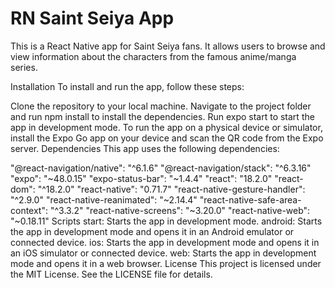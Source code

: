 # RN Saint Seiya App
This is a React Native app for Saint Seiya fans. It allows users to browse and view information about the characters from the famous anime/manga series.

Installation
To install and run the app, follow these steps:

Clone the repository to your local machine.
Navigate to the project folder and run npm install to install the dependencies.
Run expo start to start the app in development mode.
To run the app on a physical device or simulator, install the Expo Go app on your device and scan the QR code from the Expo server.
Dependencies
This app uses the following dependencies:

"@react-navigation/native": "^6.1.6"
"@react-navigation/stack": "^6.3.16"
"expo": "~48.0.15"
"expo-status-bar": "~1.4.4"
"react": "18.2.0"
"react-dom": "^18.2.0"
"react-native": "0.71.7"
"react-native-gesture-handler": "^2.9.0"
"react-native-reanimated": "~2.14.4"
"react-native-safe-area-context": "^3.3.2"
"react-native-screens": "~3.20.0"
"react-native-web": "~0.18.11"
Scripts
start: Starts the app in development mode.
android: Starts the app in development mode and opens it in an Android emulator or connected device.
ios: Starts the app in development mode and opens it in an iOS simulator or connected device.
web: Starts the app in development mode and opens it in a web browser.
License
This project is licensed under the MIT License. See the LICENSE file for details.
